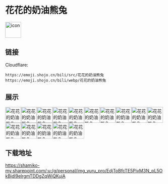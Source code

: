# 花花的奶油熊兔
<img src="https://emoji.shojo.cn/bili/src/花花的奶油熊兔/icon.png" width="50" height="50" alt="icon">

## 链接
Cloudflare:
```
https://emoji.shojo.cn/bili/src/花花的奶油熊兔
https://emoji.shojo.cn/bili/webp/花花的奶油熊兔
```
## 展示
<img src="https://emoji.shojo.cn/bili/src/花花的奶油熊兔/花花的奶油熊兔-幸运.png" width="50" height="50" alt="花花的奶油熊兔-幸运"><img src="https://emoji.shojo.cn/bili/src/花花的奶油熊兔/花花的奶油熊兔-干饭.png" width="50" height="50" alt="花花的奶油熊兔-干饭"><img src="https://emoji.shojo.cn/bili/src/花花的奶油熊兔/花花的奶油熊兔-拒绝.png" width="50" height="50" alt="花花的奶油熊兔-拒绝"><img src="https://emoji.shojo.cn/bili/src/花花的奶油熊兔/花花的奶油熊兔-点赞.png" width="50" height="50" alt="花花的奶油熊兔-点赞"><img src="https://emoji.shojo.cn/bili/src/花花的奶油熊兔/花花的奶油熊兔-动次打次.png" width="50" height="50" alt="花花的奶油熊兔-动次打次"><img src="https://emoji.shojo.cn/bili/src/花花的奶油熊兔/花花的奶油熊兔-放假.png" width="50" height="50" alt="花花的奶油熊兔-放假"><img src="https://emoji.shojo.cn/bili/src/花花的奶油熊兔/花花的奶油熊兔-思考.png" width="50" height="50" alt="花花的奶油熊兔-思考"><img src="https://emoji.shojo.cn/bili/src/花花的奶油熊兔/花花的奶油熊兔-比心.png" width="50" height="50" alt="花花的奶油熊兔-比心"><img src="https://emoji.shojo.cn/bili/src/花花的奶油熊兔/花花的奶油熊兔-睡了.png" width="50" height="50" alt="花花的奶油熊兔-睡了"><img src="https://emoji.shojo.cn/bili/src/花花的奶油熊兔/花花的奶油熊兔-节日快乐.png" width="50" height="50" alt="花花的奶油熊兔-节日快乐"><img src="https://emoji.shojo.cn/bili/src/花花的奶油熊兔/花花的奶油熊兔-灵光一闪.png" width="50" height="50" alt="花花的奶油熊兔-灵光一闪"><img src="https://emoji.shojo.cn/bili/src/花花的奶油熊兔/花花的奶油熊兔-达成共识.png" width="50" height="50" alt="花花的奶油熊兔-达成共识"><img src="https://emoji.shojo.cn/bili/src/花花的奶油熊兔/花花的奶油熊兔-送花.png" width="50" height="50" alt="花花的奶油熊兔-送花"><img src="https://emoji.shojo.cn/bili/src/花花的奶油熊兔/花花的奶油熊兔-选我.png" width="50" height="50" alt="花花的奶油熊兔-选我"><img src="https://emoji.shojo.cn/bili/src/花花的奶油熊兔/花花的奶油熊兔-粗来丸.png" width="50" height="50" alt="花花的奶油熊兔-粗来丸">

## 下载地址

https://shamiko-my.sharepoint.com/:u:/g/personal/img_yuru_pro/EdjToBfcTE5PivM3N_pL5OkBjdl9elrgmTDDgZqWjQKujA